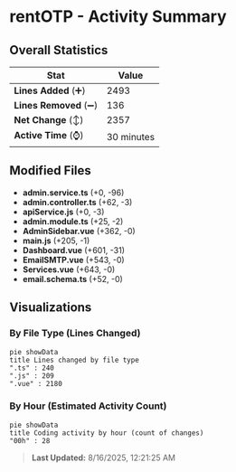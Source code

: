 # rentOTP - Activity Summary 

## Overall Statistics

| Stat                   | Value                                                             |
| ---------------------- | ----------------------------------------------------------------- |
| **Lines Added** (➕)   | 2493                                          |
| **Lines Removed** (➖) | 136                                        |
| **Net Change** (↕)    | 2357                |
| **Active Time** (⌚)   | 30 minutes |


## Modified Files
- **admin.service.ts** (+0, -96)
- **admin.controller.ts** (+62, -3)
- **apiService.js** (+0, -3)
- **admin.module.ts** (+25, -2)
- **AdminSidebar.vue** (+362, -0)
- **main.js** (+205, -1)
- **Dashboard.vue** (+601, -31)
- **EmailSMTP.vue** (+543, -0)
- **Services.vue** (+643, -0)
- **email.schema.ts** (+52, -0)

## Visualizations

### By File Type (Lines Changed)

```mermaid
pie showData
title Lines changed by file type
".ts" : 240
".js" : 209
".vue" : 2180
```

### By Hour (Estimated Activity Count)

```mermaid
pie showData
title Coding activity by hour (count of changes)
"00h" : 28
```


> **Last Updated:** 8/16/2025, 12:21:25 AM